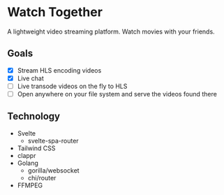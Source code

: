 # Watch Together

A lightweight video streaming platform. Watch movies with your friends.


## Goals
- [X] Stream HLS encoding videos
- [X] Live chat
- [ ] Live transode videos on the fly to HLS
- [ ] Open anywhere on your file system and serve the videos found there

## Technology

- Svelte
  - svelte-spa-router
- Tailwind CSS
- clappr
- Golang
  - gorilla/websocket
  - chi/router
- FFMPEG
